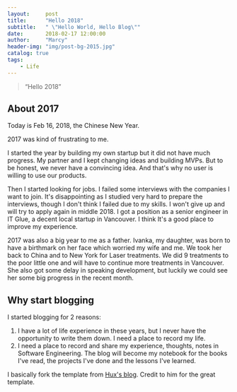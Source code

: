 ```yaml
---
layout:     post
title:      "Hello 2018"
subtitle:   " \"Hello World, Hello Blog\""
date:       2018-02-17 12:00:00
author:     "Marcy"
header-img: "img/post-bg-2015.jpg"
catalog: true
tags:
    - Life
---
```


> “Hello 2018”


## About 2017

Today is Feb 16, 2018, the Chinese New Year.

2017 was kind of frustrating to me.

I started the year by building my own startup but it did not have much progress. My partner and I kept changing ideas and building MVPs. But to be honest, we never have a convincing idea. And that's why no user is willing to use our products.

Then I started looking for jobs. I failed some interviews with the companies I want to join. It's disappointing as I studied very hard to prepare the interviews, though I don't think I failed due to my skills. I won't give up and will try to apply again in middle 2018. I got a position as a senior engineer in IT Glue, a decent local startup in Vancouver. I think It's a good place to improve my experience.

2017 was also a big year to me as a father. Ivanka, my daughter, was born to have a birthmark on her face which worried my wife and me. We took her back to China and to New York for Laser treatments. We did 9 treatments to the poor little one and will have to continue more treatments in Vancouver. She also got some delay in speaking development, but luckily we could see her some big progress in the recent month.


## Why start blogging

I started blogging for 2 reasons:

1. I have a lot of life experience in these years, but I never have the opportunity to write them down. I need a place to record my life.
2. I need a place to record and share my experience, thoughts, notes in Software Engineering. The blog will become my notebook for the books I've read, the projects I've done and the lessons I've learned.

I basically fork the template from [Hux's blog](https://github.com/Huxpro/huxpro.github.io). Credit  to him for the great template.

